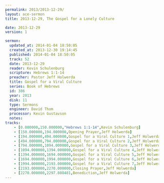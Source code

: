 ```yaml
---
permalink: 2013/2013-12-29/
layout: ace-sermon
title: 2013-12-29, The Gospel for a Lonely Culture

date: 2013-12-29
version: 1

sermon:
  updated_at: 2014-01-04 18:50:05
  created_at: 2013-12-30 19:14:45
  published: 2014-01-04 18:50:05
  track: 52
  date: 2013-12-29
  reader: Kevin Schulenburg
  scripture: Hebrews 1:1-14
  preacher: Pastor Jeff Holwerda
  title: Gospel for a Viral Culture
  series: Book of Hebrews
  id: 386
  year: 2013
  disk: 11
  type: Sermons
  engineer: David Thom
  processor: Kevin Gustavson
  notes: 
tracks:
    - [0.000000,150.000000,"Hebrews 1:1-14",Kevin Schulenburg]
    - [150.000000,194.000000,Opening Prayer,Jeff Holwerda]
    - [194.000000,494.000000,Gospel for a Viral Culture 1,Jeff Holwerda]
    - [494.000000,794.000000,Gospel for a Viral Culture 2,Jeff Holwerda]
    - [794.000000,1094.000000,Gospel for a Viral Culture 3,Jeff Holwerda]
    - [1094.000000,1394.000000,Gospel for a Viral Culture 4,Jeff Holwerda]
    - [1394.000000,1694.000000,Gospel for a Viral Culture 5,Jeff Holwerda]
    - [1694.000000,1994.000000,Gospel for a Viral Culture 6,Jeff Holwerda]
    - [1994.000000,2193.000000,Gospel for a Viral Culture 7,Jeff Holwerda]
    - [2193.000000,2270.000000,Closing Prayer,Jeff Holwerda]
    - [2270.000000,2297.808481,Benediction,Jeff Holwerda]
---
```

